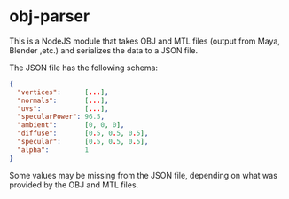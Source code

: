 # obj-parser

This is a NodeJS module that takes OBJ and MTL files (output from Maya, Blender
,etc.) and serializes the data to a JSON file.

The JSON file has the following schema:
```json
{
  "vertices":      [...],
  "normals":       [...],
  "uvs":           [...],
  "specularPower": 96.5,
  "ambient":       [0, 0, 0],
  "diffuse":       [0.5, 0.5, 0.5],
  "specular":      [0.5, 0.5, 0.5],
  "alpha":         1
}
```

Some values may be missing from the JSON file, depending on what was provided by
the OBJ and MTL files.
